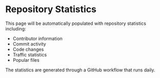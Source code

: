 # Repository Statistics

This page will be automatically populated with repository statistics including:

- Contributor information
- Commit activity
- Code changes
- Traffic statistics
- Popular files

The statistics are generated through a GitHub workflow that runs daily.
